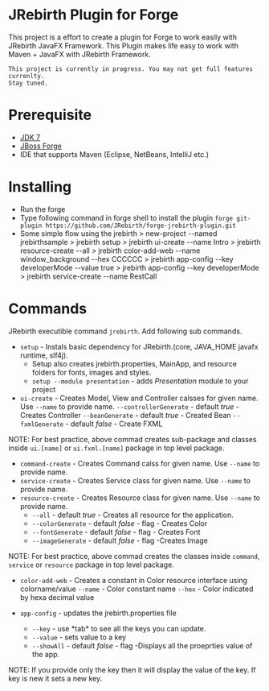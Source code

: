 JRebirth Plugin for Forge
=========================

This project is a effort to create a plugin for Forge to work easily with JRebirth JavaFX Framework. 
This Plugin makes life easy to work with Maven + JavaFX with JRebirth Framework. 

    This project is currently in progress. You may not get full features currenlty.
    Stay tuned.

Prerequisite
=============
* [JDK 7](http://www.oracle.com/technetwork/java/javase/downloads/jdk7-downloads-1880260.html)
* [JBoss Forge](http://forge.jboss.org)
* IDE that supports Maven (Eclipse, NetBeans, IntelliJ etc.)

Installing
==========
* Run the forge
* Type following command in forge shell to install the plugin
      `forge git-plugin https://github.com/JRebirth/forge-jrebirth-plugin.git`
* Some simple flow using the jrebirth 
      > new-project --named jrebirthsample
      > jrebirth setup
      > jrebirth ui-create --name Intro
      > jrebirth resource-create --all
      > jrebirth color-add-web --name window_background --hex CCCCCC
      > jrebirth app-config --key developerMode --value true
      > jrebirth app-config --key developerMode
      > jrebirth service-create --name RestCall

Commands
========
JRebirth executible command `jrebirth`. Add following sub commands. 

* `setup` - Instals basic dependency for JRebirth.(core, JAVA_HOME javafx runtime, slf4j).
    + Setup also creates jrebirth.properties, MainApp, and resource folders for fonts, images and styles. 
    + `setup --module presentation` - adds _Presentation_ module to your project
* `ui-create` - Creates Model, View and Controller calsses for given name. Use `--name` to provide name.
     `--controllerGenerate` - default _true_ - Creates Controller
     `--beanGenerate` - default _true_ - Created Bean
     `--fxmlGenerate` - default _false_ - Create FXML
    
NOTE: For best practice, above commad creates sub-package and classes inside `ui.[name]` or `ui.fxml.[name]` package in top level package.


* `command-create` - Creates Command calss for given name. Use `--name` to provide name.
* `service-create` - Creates Service class for given name. Use `--name` to provide name.
* `resource-create` - Creates Resource class for given name. Use `--name` to provide name.
    * `--all` - default _true_ - Creates all resource for the application. 
    * `--colorGenerate` - default _false_ - flag - Creates Color 
    * `--fontGenerate` - default _false_ - flag - Creates Font 
    * `--imageGenerate` - default _false_ - flag -Creates Image 

NOTE: For best practice, above commad creates the classes inside `command`, `service` or `resource` package in top level package.




* `color-add-web` - Creates a constant in Color resource interface using colorname/value
     `--name` - Color constant name
     `--hex` - Color indicated by hexa decimal value

    
* `app-config` - updates the jrebirth.properties file 
    + `--key` - use \*tab\* to see all the keys you can update.
    + `--value` - sets value to a key
    + `--showAll` - default _false_ - flag -Displays all the proeprties value of the app.

NOTE: If you provide only the key then it will display the value of the key. If key is new it sets a new key.

